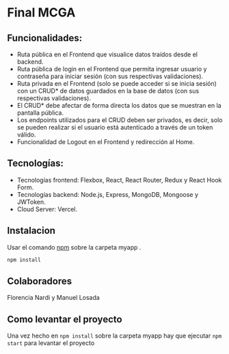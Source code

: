 # Final MCGA

## Funcionalidades:
- Ruta pública en el Frontend que visualice datos traídos desde el backend.
- Ruta pública de login en el Frontend que permita ingresar usuario y contraseña para iniciar
sesión (con sus respectivas validaciones).
- Ruta privada en el Frontend (solo se puede acceder si se inicia sesión) con un CRUD* de datos
guardados en la base de datos (con sus respectivas validaciones).
- El CRUD* debe afectar de forma directa los datos que se muestran en la pantalla pública.
- Los endpoints utilizados para el CRUD deben ser privados, es decir, solo se pueden realizar si
el usuario está autenticado a través de un token válido.
- Funcionalidad de Logout en el Frontend y redirección al Home.

## Tecnologías:
- Tecnologías frontend: Flexbox, React, React Router, Redux y React Hook Form.
- Tecnologías backend: Node.js, Express, MongoDB, Mongoose y JWToken.
- Cloud Server: Vercel.

## Instalacion

Usar el comando [npm](https://www.npmjs.com/) sobre la carpeta myapp .

```bash
npm install
```

## Colaboradores
Florencia Nardi y Manuel Losada

## Como levantar el proyecto
Una vez hecho en ``` npm install ``` sobre la carpeta myapp hay que ejecutar ```npm start``` para levantar el proyecto